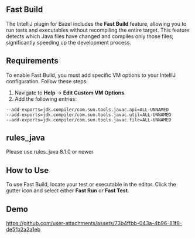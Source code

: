 ## Fast Build

The IntelliJ plugin for Bazel includes the **Fast Build** feature, allowing you to run tests and executables without recompiling the entire target. This feature detects which Java files have changed and compiles only those files, significantly speeding up the development process.

## Requirements

To enable Fast Build, you must add specific VM options to your IntelliJ configuration. Follow these steps:

1. Navigate to **Help** -> **Edit Custom VM Options**.
2. Add the following entries:

```plaintext
--add-exports=jdk.compiler/com.sun.tools.javac.api=ALL-UNNAMED
--add-exports=jdk.compiler/com.sun.tools.javac.util=ALL-UNNAMED
--add-exports=jdk.compiler/com.sun.tools.javac.file=ALL-UNNAMED
```

## rules_java
Please use rules_java 8.1.0 or newer

## How to Use

To use Fast Build, locate your test or executable in the editor. Click the gutter icon and select either **Fast Run** or **Fast Test**.

## Demo

https://github.com/user-attachments/assets/73b4ffbb-043a-4b96-81f8-de5fb2a2a1eb

